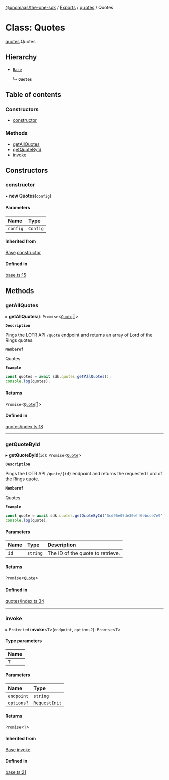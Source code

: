 [@unomaas/the-one-sdk](../README.md) / [Exports](../modules.md) / [quotes](../modules/quotes.md) / Quotes

# Class: Quotes

[quotes](../modules/quotes.md).Quotes

## Hierarchy

- [`Base`](base.Base.md)

  ↳ **`Quotes`**

## Table of contents

### Constructors

- [constructor](quotes.Quotes.md#constructor)

### Methods

- [getAllQuotes](quotes.Quotes.md#getallquotes)
- [getQuoteById](quotes.Quotes.md#getquotebyid)
- [invoke](quotes.Quotes.md#invoke)

## Constructors

### constructor

• **new Quotes**(`config`)

#### Parameters

| Name | Type |
| :------ | :------ |
| `config` | `Config` |

#### Inherited from

[Base](base.Base.md).[constructor](base.Base.md#constructor)

#### Defined in

[base.ts:15](https://github.com/hatchways-community/99659d2d3c9f461e87d7a6dd57ac5dbe/blob/49d789f/src/base.ts#L15)

## Methods

### getAllQuotes

▸ **getAllQuotes**(): `Promise`<[`Quote`](../modules/quotes_types.md#quote)[]\>

**`Description`**

Pings the LOTR API `/quote` endpoint and returns an array of Lord of the Rings quotes.

**`Memberof`**

Quotes

**`Example`**

```ts
const quotes = await sdk.quotes.getAllQuotes();
console.log(quotes);
```

#### Returns

`Promise`<[`Quote`](../modules/quotes_types.md#quote)[]\>

#### Defined in

[quotes/index.ts:18](https://github.com/hatchways-community/99659d2d3c9f461e87d7a6dd57ac5dbe/blob/49d789f/src/quotes/index.ts#L18)

___

### getQuoteById

▸ **getQuoteById**(`id`): `Promise`<[`Quote`](../modules/quotes_types.md#quote)\>

**`Description`**

Pings the LOTR API `/quote/{id}` endpoint and returns the requested Lord of the Rings quote.

**`Memberof`**

Quotes

**`Example`**

```ts
const quote = await sdk.quotes.getQuoteById('5cd96e05de30eff6ebcce7e9');
console.log(quote);
```

#### Parameters

| Name | Type | Description |
| :------ | :------ | :------ |
| `id` | `string` | The ID of the quote to retrieve. |

#### Returns

`Promise`<[`Quote`](../modules/quotes_types.md#quote)\>

#### Defined in

[quotes/index.ts:34](https://github.com/hatchways-community/99659d2d3c9f461e87d7a6dd57ac5dbe/blob/49d789f/src/quotes/index.ts#L34)

___

### invoke

▸ `Protected` **invoke**<`T`\>(`endpoint`, `options?`): `Promise`<`T`\>

#### Type parameters

| Name |
| :------ |
| `T` |

#### Parameters

| Name | Type |
| :------ | :------ |
| `endpoint` | `string` |
| `options?` | `RequestInit` |

#### Returns

`Promise`<`T`\>

#### Inherited from

[Base](base.Base.md).[invoke](base.Base.md#invoke)

#### Defined in

[base.ts:21](https://github.com/hatchways-community/99659d2d3c9f461e87d7a6dd57ac5dbe/blob/49d789f/src/base.ts#L21)
